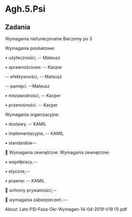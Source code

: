 # Agh.5.Psi

## Zadania





Wymagania niefunkcjonalne Bierzemy po 3

Wymagania produktowe:

• użyteczności, -- Mateusz

• sprawnościowe: -- Kacper

-- efektywności, -- Mateusz

-- pamięci. --Mateusz 

• niezawodności, -- Kacper

• przenośności. -- Kacper



Wymagania organizacyjne:

• dostawy, -- KAMIL

• implementacyjne, -- KAMIL

• standardów--


 Wymagania zewnętrzne: Wymagania zewnętrzne:

• współpracy,--

• etyczne,--

• prawne: -- KAMIL

 ochrony prywatności,--

 wymagania zabezpieczeń.:--

About: Lato PSI-Faza-Okr-Wymagan-14-04-2019-V19 (1).pdf 
